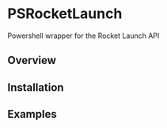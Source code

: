 # PSRocketLaunch

Powershell wrapper for the Rocket Launch API

## Overview

## Installation

## Examples

